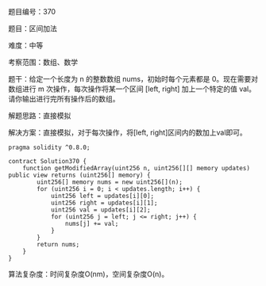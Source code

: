 题目编号：370

题目：区间加法

难度：中等

考察范围：数组、数学

题干：给定一个长度为 n 的整数数组 nums，初始时每个元素都是 0。现在需要对数组进行 m 次操作，每次操作将某一个区间 [left, right] 加上一个特定的值 val。请你输出进行完所有操作后的数组。

解题思路：直接模拟

解决方案：直接模拟，对于每次操作，将[left, right]区间内的数加上val即可。

```solidity
pragma solidity ^0.8.0;

contract Solution370 {
    function getModifiedArray(uint256 n, uint256[][] memory updates) public view returns (uint256[] memory) {
        uint256[] memory nums = new uint256[](n);
        for (uint256 i = 0; i < updates.length; i++) {
            uint256 left = updates[i][0];
            uint256 right = updates[i][1];
            uint256 val = updates[i][2];
            for (uint256 j = left; j <= right; j++) {
                nums[j] += val;
            }
        }
        return nums;
    }
}
```

算法复杂度：时间复杂度O(nm)，空间复杂度O(n)。